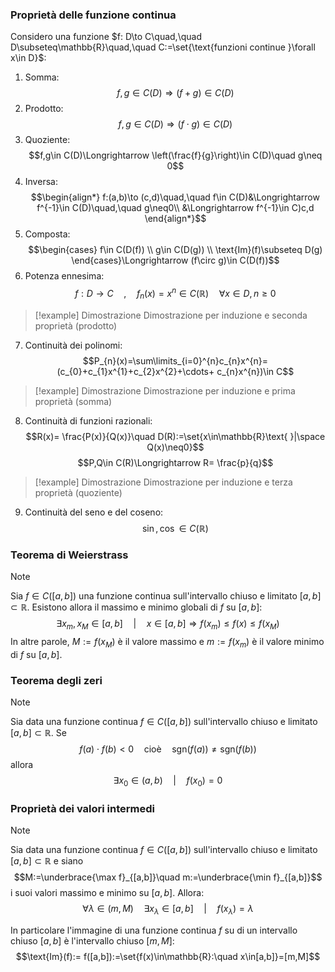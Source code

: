 ### Proprietà delle funzione continua

Considero una funzione $f: D\to C\quad,\quad D\subseteq\mathbb{R}\quad,\quad C:=\set{\text{funzioni continue }\forall x\in D}$:

1. Somma: $$f,g\in C(D)\Longrightarrow (f+g)\in C(D)$$
2. Prodotto: $$f,g\in C(D)\Longrightarrow (f\cdot g)\in C(D)$$
3. Quoziente: $$f,g\in C(D)\Longrightarrow \left(\frac{f}{g}\right)\in C(D)\quad g\neq 0$$
4. Inversa: $$\begin{align*}
f:(a,b)\to (c,d)\quad,\quad f\in C(D)&\Longrightarrow f^{-1}\in C(D)\quad,\quad g\neq0\\
&\Longrightarrow f^{-1}\in C)c,d
\end{align*}$$
5. Composta: $$\begin{cases}
f\in C(D(f)) \\
g\in C(D(g)) \\
\text{Im}(f)\subseteq D(g)
\end{cases}\Longrightarrow (f\circ g)\in C(D(f))$$
6. Potenza ennesima: $$f: D\to C\quad,\quad f_{n}(x)=x^{n}\in C(\mathbb{R})\quad\forall x\in D, n\geq 0$$
>[!example] Dimostrazione
>Dimostrazione per induzione e seconda proprietà (prodotto)

7. Continuità dei polinomi: $$P_{n}(x)=\sum\limits_{i=0}^{n}c_{n}x^{n}=(c_{0}+c_{1}x^{1}+c_{2}x^{2}+\cdots+ c_{n}x^{n})\in C$$
>[!example] Dimostrazione
>Dimostrazione per induzione e prima proprietà (somma)

8. Continuità di funzioni razionali: $$R(x)= \frac{P(x)}{Q(x)}\quad D(R):=\set{x\in\mathbb{R}\text{ }|\space Q(x)\neq0}$$$$P,Q\in C(R)\Longrightarrow R= \frac{p}{q}$$
>[!example] Dimostrazione
>Dimostrazione per induzione e terza proprietà (quoziente)

9. Continuità del seno e del coseno:
$$\sin,\cos\in C(\mathbb{R})$$

### Teorema di Weierstrass
>[!note]
>Sia $f\in C([a,b])$ una funzione continua sull'intervallo chiuso e limitato $[a,b]\subset\mathbb{R}$. Esistono allora il massimo e minimo globali di $f$ su $[a,b]$:
>$$\exists x_{m},x_{M}\in[a,b]\quad |\quad x\in[a,b]\Longrightarrow f(x_{m})\leq f(x)\leq f(x_{M})$$
>In altre parole, $M:=f(x_{M})$ è il valore massimo e $m:=f(x_{m})$ è il valore minimo di $f$ su $[a,b].$

### Teorema degli zeri
>[!note]
>Sia data una funzione continua $f\in C([a,b])$ sull'intervallo chiuso e limitato $[a,b]\subset\mathbb{R}$. Se $$f(a)\cdot f(b)<0\quad\text{cioè}\quad\text{sgn}(f(a))\neq\text{sgn}(f(b))$$
allora $$\exists x_{0}\in(a,b)\quad |\quad f(x_{0})=0$$

### Proprietà dei valori intermedi
>[!note]
>Sia data una funzione continua $f\in C([a,b])$ sull'intervallo chiuso e limitato $[a,b]\subset\mathbb{R}$ e siano $$M:=\underbrace{\max f}_{[a,b]}\quad m:=\underbrace{\min f}_{[a,b]}$$
>i suoi valori massimo e minimo su $[a,b]$. Allora: $$\forall\lambda\in (m,M)\quad\exists x_{\lambda}\in[a,b]\quad |\quad f(x_{\lambda})=\lambda$$
>
>In particolare l'immagine di una funzione continua $f$ su di un intervallo chiuso $[a,b]$ è l'intervallo chiuso $[m,M]$: $$\text{Im}(f):= f([a,b]):=\set{f(x)\in\mathbb{R}:\quad x\in[a,b]}=[m,M]$$

